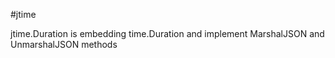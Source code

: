 #jtime

jtime.Duration is embedding time.Duration and implement MarshalJSON and UnmarshalJSON methods